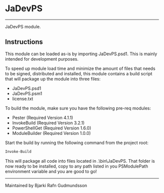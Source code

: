 # JaDevPS

---

JaDevPS module.

## Instructions

This module can be loaded as-is by importing JaDevPS.psd1. This is mainly intended for development purposes.

To speed up module load time and minimize the amount of files that needs to be signed, distributed and installed, this module contains a build script that will package up the module into three files:

- JaDevPS.psd1
- JaDevPS.psm1
- license.txt

To build the module, make sure you have the following pre-req modules:

- Pester (Required Version 4.1.1)
- InvokeBuild (Required Version 3.2.1)
- PowerShellGet (Required Version 1.6.0)
- ModuleBuilder (Required Version 1.0.0)

Start the build by running the following command from the project root:

```powershell
Invoke-Build
```

This will package all code into files located in .\bin\JaDevPS. That folder is now ready to be installed, copy to any path listed in you PSModulePath environment variable and you are good to go!

---
Maintained by Bjarki Rafn Gudmundsson
